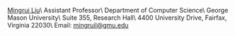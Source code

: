  [Mingrui Liu](https://mingrliu.github.io/)\\
            Assistant Professor\\
            Department of Computer Science\\
            George Mason University\\
            Suite 355, Research Hall\\
            4400 University Drive, Fairfax, Virginia 22030\\
            Email: <a href="mailto:mingruil@gmu.edu">mingruil@gmu.edu</a>
